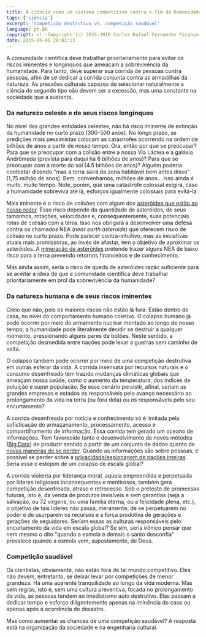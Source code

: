 ```yaml
---
title: A ciência como um sistema competitivo contra o fim da humanidade
tags: ['ciência']
excerpt: 'competição destrutiva vs. competição saudável'
language: pt-BR
copyright: <!--Copyright (c) 2015-2016 Carlos Rafael Fernandes Picanço-->
date: 2015-09-06 20:03:13
---
```


A comunidade científica deve trabalhar prioritariamente para evitar os riscos iminentes e longínquos que ameaçam a sobrevivência da humanidade. Para tanto, deve superar sua corrida de pessoas contra pessoas, afim de se dedicar a corrida conjunta contra as armadilhas da natureza. As pressões culturais capazes de selecionar naturalmente a ciência do segundo tipo não devem ser a excessão, mas uma constante na sociedade que a sustenta.

### Da natureza celeste e de seus riscos longínquos

No nível das grandes entidades celestes, não há risco iminente de extinção da humanidade no curto prazo (300-500 anos). No longo prazo, as predições mais pessimistas colocam as catástrofes ocorrendo na ordem de bilhões de anos a partir de nosso tempo. Ora, então por que se preocupar? Para que se preocupar com a colisão entre a nossa Via Láctea e a galáxia Andrômeda (prevista para daqui há 6 bilhões de anos)? Para que se preocupar com a morte do sol (4.5 bilhões de anos)? Alguém poderia contestar dizendo "mas a terra sairá da zona habitável bem antes disso" (1,75 milhão de anos). Bem, convenhamos, milhões de anos... isso ainda é muito, muito tempo. Note, porém, que uma catástrofe colossal exigirá, caso a humanidade sobreviva até lá, esforços igualmente colossais para evitá-la.

Mais iminente é o risco de colisões com algum dos [asteróides que estão ao nosso redor](https://educacaoespacial.wordpress.com/2013/06/08/quais-as-chances-de-um-asteroide-cair-na-terra/). Esse risco depende da quantidade de asteróides, de seus tamanhos, rotações, velocidades e, consequentemente, suas potenciais rotas de colisão com a terra. Isso nos obrigará a desenvolver uma defesa contra os chamados NEA (*near earth asteroids*) que oferecem risco de colisão no curto prazo. Pode parecer contra-intuitivo, mas as iniciativas atuais mais promissoras, ao invés de afastar, tem o objetivo de aproximar os asteróides. A [mineração de asteróides](https://www.youtube.com/watch?v=o1DkX639kUk&spfreload=10) pretende trazer alguns NEA de baixo risco para a terra prevendo retornos financeiros e de conhecimento.

Mas ainda assim, seria o risco de queda de asteróides razão suficiente para se aceitar a ideia de que a comunidade científica deve trabalhar prioritariamente em prol da sobrevivência da humanidade?

### Da natureza humana e de seus riscos iminentes

Creio que não, pois os maiores riscos não estão lá fora. Estão dentro de casa, no nível do comportamento humano coletivo. O colapso humano já pode ocorrer por meio do armamento nuclear montado ao longo de nosso tempo; a humanidade pode literalmente decidir se destruir a qualquer momento, pressionando alguns pares de botões. Neste sentido, a competição desmedida entre nações pode levar a guerras sem caminho de volta.

O colapso também pode ocorrer por meio de uma competição destrutiva em outras esferar da vida. A corrida insensata por recursos naturais e o consumo desenfreado tem trazido mudanças climáticas globais que ameaçam nossa saúde, como o aumento da temperatura, dos índices de poluição e super populacão. Se esse cenário persistir, afinal, seriam as grandes empresas e estados os responsáveis pelo avanço necessário ao prolongamento da vida na terra (ou fora dela) ou os responsáveis pelo seu encurtamento?

A corrida desenfreada por notícia e conhecimento só é limitada pela sofisticação do armazanamento, processamento, acesso e compartilhamento de informação. Essa corrida tem gerado um oceano de informações. Tem favorecido tanto o desenvolvimento de novos métodos ([Big Data](https://www.youtube.com/watch?v=8pHzROP1D-w&spfreload=10)) de produzir sentido a partir de um conjunto de dados quanto de [novas maneiras de se perder](http://bigdatabusiness.com.br/como-nao-se-perder-no-oceano-de-informacoes-geradas-pelas-redes-sociais/). Quando as informações são sobre pessoas, é possível se perder sobre a [privacidade/espionagem de nações inteiras](https://www.youtube.com/watch?v=8RKto0Yh4so). Seria esse o estopim de um colapso de escala global?

A corrida violenta por liderança moral, aquela empreendida e perpetuada por líderes religiosos inconsequentes e mentirosos, também gera competição desenfreada, atraso e retrocesso. Sob o pretesto de promessas futuras, isto é, da venda de produtos invisíveis e sem garantias (seja a salvação, ou 72 virgens, ou uma família eterna, ou a felicidade plena, etc.), o objetivo de tais líderes não passa, meramente, de se perpetuarem no poder e de usurparem os recursos e a força produtiva de gerações e gerações de seguidores. Seriam essas as culturas responsáveis pelo encurtamento da vida em escala global? Se sim, seria irônico pensar que nem mesmo o dito "quando a esmola é demais o santo desconfia" prevalece quando a esmola vem, supostamente, de Deus.

### Competição saudável

Os cientistas, obviamente, não estão fora de tal mundo competitivo. Eles não devem, entretanto, se deixar levar por competições de menor grandeza. Há uma aparente tranquilidade ao longo da vida moderna. Mas sem regras, isto é, sem uma cultura preventiva, focada no prolongamento da vida, as pessoas tendem ao imediatismo auto destrutivo. Elas passam a dedicar tempo e esforço diligentemente apenas na iminência do caos ou apenas após a ocorrência do desastre. 

Mas como aumentar as chances de uma competição saudável? A resposta está na organização da sociedade e na engenharia cultural. 
